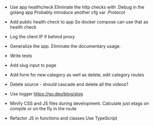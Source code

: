 
* Use app healthcheck
  Eliminate the http checks with .Debug in the golang app
  Probably introduce another cfg var .Protocol

* Add public health check to app
  So docker compose can use that as health check
 
* Log the client IP if behind proxy

* Generalize the app.
  Eliminate the documentary usage.

* Write tests
  
* Add slug input to page
* Add form for new category as well as delete, edit category routes
* Delete source - should cascade and delete all the videos?

* Use logger
  https://go.dev/blog/slog

* Minify CSS and JS files during development.
  Calculate just etags on compile or on the fly in the route

* Refactor JS in functions and classes
  Use TypeScript
